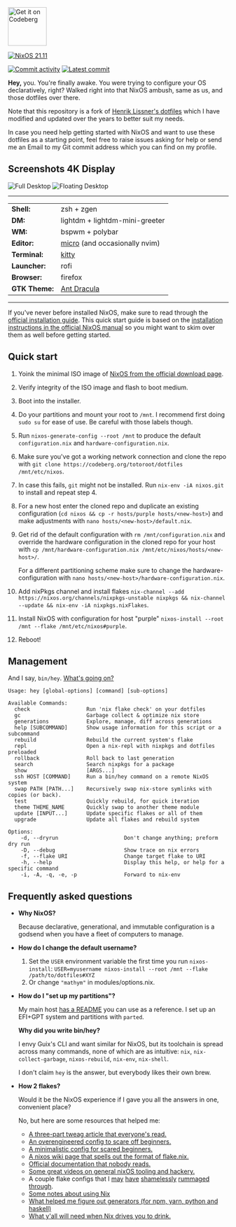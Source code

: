 <a href="https://codeberg.org/totoroot/dotfiles">
    <img alt="Get it on Codeberg" src="https://get-it-on.codeberg.org/get-it-on-blue-on-white.png" height="88">
</a>

[![NixOS 21.11](https://img.shields.io/badge/NixOS-v21.11-blue.svg?style=flat&logo=NixOS&logoColor=white)](https://nixos.org)

[![Commit activity](https://img.shields.io/github/commit-activity/m/totoroot/dotfiles?style=flat)](https://codeberg.org/totoroot/dotfiles/activity/monthly)
[![Latest commit](https://img.shields.io/github/last-commit/totoroot/dotfiles/main?label=Latest%20Commit&style=flat)](https://codeberg.org/totoroot/dotfiles/commits/branch/main)


**Hey,** you. You're finally awake. You were trying to configure your OS declaratively, right? Walked right into that NixOS ambush, same as us, and those dotfiles over there.

Note that this repository is a fork of [Henrik Lissner's dotfiles](https://github.com/hlissner/dotfiles) which I have modified and updated over the years to better suit my needs.

In case you need help getting started with NixOS and want to use these dotfiles as a starting point, feel free to raise issues asking for help or send me an Email to my Git commit address which you can find on my profile.

## Screenshots 4K Display

![Full Desktop](https://codeberg.org/totoroot/dotfiles/raw/branch/screenshots/screenshot-full.png)
![Floating Desktop](https://codeberg.org/totoroot/dotfiles/raw/branch/screenshots/screenshot-floating.png)

------

| | |
|-|-|
| **Shell:** | zsh + zgen |
| **DM:** | lightdm + lightdm-mini-greeter |
| **WM:** | bspwm + polybar |
| **Editor:** | [micro] (and occasionally nvim) |
| **Terminal:** | [kitty] |
| **Launcher:** | rofi |
| **Browser:** | firefox |
| **GTK Theme:** | [Ant Dracula](https://github.com/EliverLara/Ant-Dracula) |

-----

If you've never before installed NixOS, make sure to read through the [official installation guide](https://nixos.wiki/wiki/NixOS_Installation_Guide). This quick start guide is based on the [installation instructions in the official NixOS manual](https://nixos.org/manual/nixos/stable/index.html#ch-installation) so you might want to skim over them as well before getting started.


## Quick start

1. Yoink the minimal ISO image of [NixOS from the official download page][nixos].

2. Verify integrity of the ISO image and flash to boot medium.

2. Boot into the installer.

3. Do your partitions and mount your root to `/mnt`. I recommend first doing `sudo su` for ease of use. Be careful with those labels though.

5. Run `nixos-generate-config --root /mnt` to produce the default `configuration.nix` and `hardware-configuration.nix`.

4. Make sure you've got a working network connection and clone the repo with `git clone https://codeberg.org/totoroot/dotfiles /mnt/etc/nixos`.

6. In case this fails, `git` might not be installed. Run `nix-env -iA nixos.git` to install and repeat step 4.

7. For a new host enter the cloned repo and duplicate an existing configuration (`cd nixos && cp -r hosts/purple hosts/<new-host>`) and make adjustments with `nano hosts/<new-host>/default.nix`.

8. Get rid of the default configuration with `rm /mnt/configuration.nix` and override the hardware configuration in the cloned repo for your host with `cp /mnt/hardware-configuration.nix /mnt/etc/nixos/hosts/<new-host>/`.

    For a different partitioning scheme make sure to change the hardware-configuration with `nano hosts/<new-host>/hardware-configuration.nix`.

9. Add nixPkgs channel and install flakes `nix-channel --add https://nixos.org/channels/nixpkgs-unstable nixpkgs && nix-channel --update && nix-env -iA nixpkgs.nixFlakes`.

10. Install NixOS with configuration for host "purple" `nixos-install --root /mnt --flake /mnt/etc/nixos#purple`.

11. Reboot!

## Management

And I say, `bin/hey`. [What's going on?](http://hemansings.com/)

```
Usage: hey [global-options] [command] [sub-options]

Available Commands:
  check                  Run 'nix flake check' on your dotfiles
  gc                     Garbage collect & optimize nix store
  generations            Explore, manage, diff across generations
  help [SUBCOMMAND]      Show usage information for this script or a subcommand
  rebuild                Rebuild the current system's flake
  repl                   Open a nix-repl with nixpkgs and dotfiles preloaded
  rollback               Roll back to last generation
  search                 Search nixpkgs for a package
  show                   [ARGS...]
  ssh HOST [COMMAND]     Run a bin/hey command on a remote NixOS system
  swap PATH [PATH...]    Recursively swap nix-store symlinks with copies (or back).
  test                   Quickly rebuild, for quick iteration
  theme THEME_NAME       Quickly swap to another theme module
  update [INPUT...]      Update specific flakes or all of them
  upgrade                Update all flakes and rebuild system

Options:
    -d, --dryrun                     Don't change anything; preform dry run
    -D, --debug                      Show trace on nix errors
    -f, --flake URI                  Change target flake to URI
    -h, --help                       Display this help, or help for a specific command
    -i, -A, -q, -e, -p               Forward to nix-env
```

## Frequently asked questions

+ **Why NixOS?**

  Because declarative, generational, and immutable configuration is a godsend
  when you have a fleet of computers to manage.

+ **How do I change the default username?**

  1. Set the `USER` environment variable the first time you run `nixos-install`:
  `USER=myusername nixos-install --root /mnt --flake /path/to/dotfiles#XYZ`
  2. Or change `"mathym"` in modules/options.nix.

+ **How do I "set up my partitions"?**

  My main host [has a README](hosts/purple/README.org) you can use as a reference.
  I set up an EFI+GPT system and partitions with `parted`.

  **Why did you write bin/hey?**

    I envy Guix's CLI and want similar for NixOS, but its toolchain is spread
    across many commands, none of which are as intuitive: `nix`,
    `nix-collect-garbage`, `nixos-rebuild`, `nix-env`, `nix-shell`.

    I don't claim `hey` is the answer, but everybody likes their own brew.

+ **How 2 flakes?**

  Would it be the NixOS experience if I gave you all the answers in one,
  convenient place?

  No, but here are some resources that helped me:

  + [A three-part tweag article that everyone's read.](https://www.tweag.io/blog/2020-05-25-flakes/)
  + [An overengineered config to scare off beginners.](https://github.com/nrdxp/nixflk)
  + [A minimalistic config for scared beginners.](https://github.com/colemickens/nixos-flake-example)
  + [A nixos wiki page that spells out the format of flake.nix.](https://nixos.wiki/wiki/Flakes)
  + [Official documentation that nobody reads.](https://nixos.org/learn.html)
  + [Some great videos on general nixOS tooling and hackery.](https://www.youtube.com/channel/UC-cY3DcYladGdFQWIKL90SQ)
  + A couple flake configs that I
    [may](https://github.com/LEXUGE/nixos)
    [have](https://github.com/bqv/nixrc)
    [shamelessly](https://git.sr.ht/~dunklecat/nixos-config/tree)
    [rummaged](https://github.com/utdemir/dotfiles)
    [through](https://github.com/purcell/dotfiles).
  + [Some notes about using Nix](https://github.com/justinwoo/nix-shorts)
  + [What helped me figure out generators (for npm, yarn, python and haskell)](https://myme.no/posts/2020-01-26-nixos-for-development.html)
  + [What y'all will need when Nix drives you to drink.](https://www.youtube.com/watch?v=Eni9PPPPBpg)


[micro]: https://micro-editor.github.io
[kitty]: https://sw.kovidgoyal.net/kitty/
[nixos]: https://nixos.org/download.html
[host/purple]: https://github.com/totoroot/dotfiles/tree/master/hosts/purple

